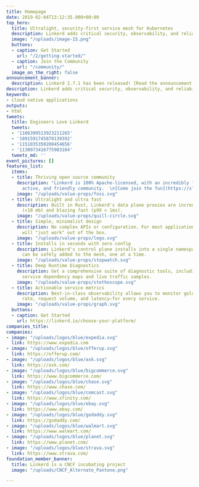 ```yaml
---
title: Homepage
date: 2019-02-04T13:12:35.000+00:00
top_hero:
  title: Ultralight, security-first service mesh for Kubernetes
  description: Linkerd adds critical security, observability, and reliability features to your Kubernetes stack&mdash;no code change required.
  image: "/uploads/image-15.png"
  buttons:
  - caption: Get Started
    url: "/2/getting-started/"
  - caption: Join the Community
    url: "/community/"
  image_on_the_right: false
announcement_banner:
  description: Linkerd 2.7.1 has been released! [Read the announcement >>](https://lists.cncf.io/g/cncf-linkerd-users/message/225)
description: Linkerd adds critical security, observability, and reliability to your Kubernetes stack, without any code changes.
keywords:
- cloud native applications
outputs:
- html
tweets:
  title: Engineers Love Linkerd
  tweets:
  - '1166399513923211265'
  - '1091591745870139392'
  - '1151035350208454656'
  - '1130973416775983104'
  tweets_md: ''
event_pictures: []
features_list:
  items:
  - title: Thriving open source community
    description: "Linkerd is 100% Apache-licensed, with an incredibly fast-growing,
      active, and friendly community.  \n[Come join the fun](https://slack.linkerd.io/)!"
    image: "/uploads/value-props/foss.svg"
  - title: Ultralight and ultra fast
    description: Built in Rust, Linkerd's data plane proxies are incredibly small
      (<10 mb) and blazing fast (p99 < 1ms).
    image: "/uploads/value-props/quill-circle.svg"
  - title: Simple, minimalist design
    description: No complex APIs or configuration. For most applications, Linkerd
      will "just work" out of the box.
    image: "/uploads/value-props/lego.svg"
  - title: Installs in seconds with zero config
    description: Linkerd's control plane installs into a single namespace, and services
      can be safely added to the mesh, one at a time.
    image: "/uploads/value-props/stopwatch.svg"
  - title: Deep Runtime Diagnostics
    description: Get a comprehensive suite of diagnostic tools, including automatic
      service dependency maps and live traffic samples.
    image: "/uploads/value-props/stethoscope.svg"
  - title: Actionable service metrics
    description: Best-in-class observability allows you to monitor golden metrics—success
      rate, request volume, and latency—for every service.
    image: "/uploads/value-props/graph.svg"
  buttons:
  - caption: Get Started
    url: https://linkerd.io/choose-your-platform/
companies_title: 
companies:
- image: "/uploads/logos/blue/expedia.svg"
  link: https://www.expedia.com
- image: "/uploads/logos/blue/offerup.svg"
  link: https://offerup.com/
- image: "/uploads/logos/blue/ask.svg"
  link: https://ask.com/
- image: "/uploads/logos/blue/bigcommerce.svg"
  link: https://www.bigcommerce.com/
- image: "/uploads/logos/blue/chase.svg"
  link: https://www.chase.com/
- image: "/uploads/logos/blue/comcast.svg"
  link: https://www.xfinity.com/
- image: "/uploads/logos/blue/ebay.svg"
  link: https://www.ebay.com/
- image: "/uploads/logos/blue/godaddy.svg"
  link: https://godaddy.com/
- image: "/uploads/logos/blue/walmart.svg"
  link: https://www.walmart.com/
- image: "/uploads/logos/blue/planet.svg"
  link: https://www.planet.com/
- image: "/uploads/logos/blue/strava.svg"
  link: https://www.strava.com/
foundation_member_banner:
  title: Linkerd is a CNCF incubating project
  image: "/uploads/CNCF_Alternate_Pantone.png"

---
```

